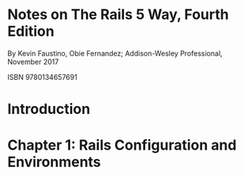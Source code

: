 # Notes on The Rails 5 Way, Fourth Edition

By Kevin Faustino, Obie Fernandez; Addison-Wesley Professional, November 2017

ISBN 9780134657691

# Introduction



# Chapter 1: Rails Configuration and Environments


